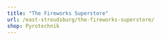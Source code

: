 ```yaml
---
title: "The Fireworks Superstore"
url: /east-stroudsburg/the-fireworks-superstore/
shop: Pyrotechnik
---
```

